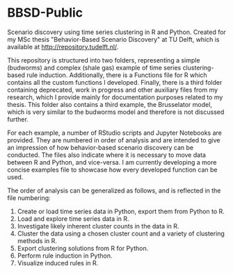 # BBSD-Public
Scenario discovery using time series clustering in R and Python. Created for my MSc thesis "Behavior-Based Scenario Discovery" at TU Delft, which is available at http://repository.tudelft.nl/.

This repository is structured into two folders, representing a simple (budworms) and complex (shale gas) example of time series clustering-based rule induction. Additionally, there is a Functions file for R which contains all the custom functions I developed. Finally, there is a third folder containing deprecated, work in progress and other auxiliary files from my research, which I provide mainly for documentation purposes related to my thesis. This folder also contains a third example, the Brusselator model, which is very similar to the budworms model and therefore is not discussed further.

For each example, a number of RStudio scripts and Jupyter Notebooks are provided. They are numbered in order of analysis and are intended to give an impression of how behavior-based scenario discovery can be conducted. The files also indicate where it is necessary to move data between R and Python, and vice-versa. I am currently developing a more concise examples file to showcase how every developed function can be used.

The order of analysis can be generalized as follows, and is reflected in the file numbering:
1) Create or load time series data in Python, export them from Python to R.
2) Load and explore time series data in R.
3) Investigate likely inherent cluster counts in the data in R.
4) Cluster the data using a chosen cluster count and a variety of clustering methods in R.
5) Export clustering solutions from R for Python.
6) Perform rule induction in Python.
7) Visualize induced rules in R.
